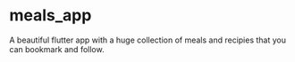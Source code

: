 # meals_app
A beautiful flutter app with a huge collection of meals and recipies that you can bookmark and follow.
